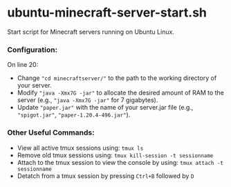 # ubuntu-minecraft-server-start.sh

Start script for Minecraft servers running on Ubuntu Linux.

### Configuration:

On line 20:
- Change `"cd minecraftserver/"` to the path to the working directory of your server.
- Modify `"java -Xmx7G -jar"` to allocate the desired amount of RAM to the server (e.g., `"java -Xmx7G -jar"` for 7 gigabytes).
- Update `"paper.jar"` with the name of your server.jar file (e.g., `"spigot.jar"`, `"paper-1.20.4-496.jar"`).

### Other Useful Commands:

- View all active tmux sessions using: `tmux ls`
- Remove old tmux sessions using: `tmux kill-session -t sessionname`
- Attach to the tmux session to view the console by using: `tmux attach -t sessionname`
- Detatch from a tmux session by pressing `Ctrl+B` followed by `D`
